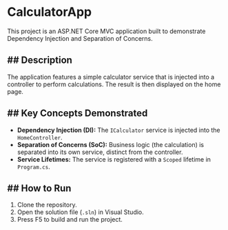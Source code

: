 # CalculatorApp

This project is an ASP.NET Core MVC application built to demonstrate Dependency Injection and Separation of Concerns.

## ## Description

The application features a simple calculator service that is injected into a controller to perform calculations. The result is then displayed on the home page.

## ## Key Concepts Demonstrated

- **Dependency Injection (DI):** The `ICalculator` service is injected into the `HomeController`.
- **Separation of Concerns (SoC):** Business logic (the calculation) is separated into its own service, distinct from the controller.
- **Service Lifetimes:** The service is registered with a `Scoped` lifetime in `Program.cs`.

## ## How to Run

1.  Clone the repository.
2.  Open the solution file (`.sln`) in Visual Studio.
3.  Press F5 to build and run the project.
